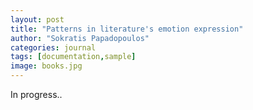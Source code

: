 ```yaml
---
layout: post
title: "Patterns in literature's emotion expression"
author: "Sokratis Papadopoulos"
categories: journal
tags: [documentation,sample]
image: books.jpg
---
```


In progress..
